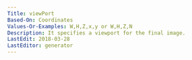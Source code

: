 ```yaml
---
Title: viewPort
Based-On: Coordinates
Values-Or-Examples: W,H,Z,x,y or W,H,Z,N
Description: It specifies a viewport for the final image.
LastEdit: 2018-03-28
LastEditor: generator
---
```




